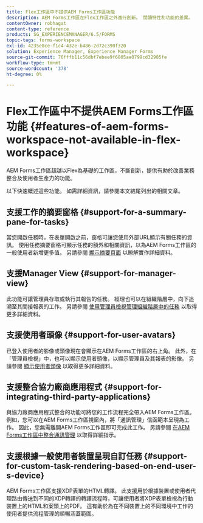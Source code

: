 ```yaml
---
title: Flex工作區中不提供AEM Forms工作區功能
description: AEM Forms工作區在Flex工作區之外進行創新。 閱讀特性和功能的差異。
contentOwner: robhagat
content-type: reference
products: SG_EXPERIENCEMANAGER/6.5/FORMS
topic-tags: forms-workspace
exl-id: 4235e0ce-f1c4-432e-b486-2d72c390f320
solution: Experience Manager, Experience Manager Forms
source-git-commit: 76fffb11c56dbf7ebee9f6805ae0799cd32985fe
workflow-type: tm+mt
source-wordcount: '378'
ht-degree: 0%

---
```


# Flex工作區中不提供AEM Forms工作區功能 {#features-of-aem-forms-workspace-not-available-in-flex-workspace}

AEM Forms工作區超越以Flex為基礎的工作區，不斷創新，提供有助於改善業務整合及使用者生產力的功能。

以下快速概述這些功能。 如需詳細資訊，請參閱本文結尾列出的相關文章。

## 支援工作的摘要窗格 {#support-for-a-summary-pane-for-tasks}

當您開啟任務時，在表單開啟之前，窗格可讓您使用外部URL顯示有關任務的資訊。 使用任務摘要窗格可顯示任務的額外和相關資訊，以為AEM Forms工作區的一般使用者新增更多值。 另請參閱 [顯示摘要頁面](/help/forms/using/displaying-information-task-summary-pane.md) 以瞭解實作詳細資料。

## 支援Manager View {#support-for-manager-view}

此功能可讓管理員存取或執行其報告的任務。 經理也可以在組織階層中，向下追溯至其間接報表的工作。 另請參閱 [使用管理員檢視管理組織階層中的任務](/help/forms/using/tasks-organizational-hierarchy-using-manager.md) 以取得更多詳細資料。

## 支援使用者頭像 {#support-for-user-avatars}

已登入使用者的影像或頭像現在會顯示在AEM Forms工作區的右上角。 此外，在「管理員檢視」中，也可以顯示使用者頭像，以顯示管理員及其報表的影像。 另請參閱 [顯示使用者頭像](/help/forms/using/displaying-user-avatar.md) 以取得更多詳細資料。

## 支援整合協力廠商應用程式 {#support-for-integrating-third-party-applications}

與協力廠商應用程式整合的功能可將您的工作流程完全帶入AEM Forms工作區。 例如，您可以在AEM Forms工作區視窗內，將「通訊管理」信函範本呈現為工作。 因此，您無需離開AEM Forms工作區即可完成此工作。 另請參閱 [在AEM Forms工作區中整合通訊管理](/help/forms/using/integrating-correspondence-management-html-workspace.md) 以取得詳細指示。

## 支援根據一般使用者裝置呈現自訂任務 {#support-for-custom-task-rendering-based-on-end-user-s-device}

AEM Forms工作區支援XDP表單的HTML轉譯。 此支援用於根據裝置或使用者代理路由傳送到不同的XDP轉譯的轉譯流程時，可讓使用者將XDP表單檢視為行動裝置上的HTML和案頭上的PDF。 這有助於為在不同裝置上的不同環境中工作的使用者提供流程管理的順暢涵蓋範圍。
